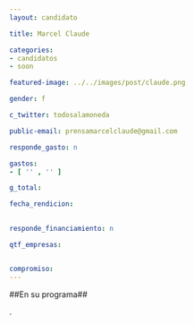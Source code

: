 ```yaml
---
layout: candidato

title: Marcel Claude

categories: 
- candidatos
- soon

featured-image: ../../images/post/claude.png

gender: f

c_twitter: todosalamoneda

public-email: prensamarcelclaude@gmail.com

responde_gasto: n

gastos:
- [ '' , '' ]

g_total:

fecha_rendicion:

 
responde_financiamiento: n

qtf_empresas:


compromiso:
---
```

##En su programa##

.

